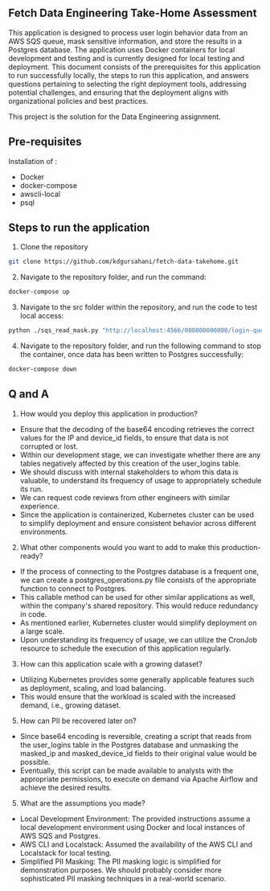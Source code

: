 ## Fetch Data Engineering Take-Home Assessment ##
This application is designed to process user login behavior data from an AWS SQS queue, mask sensitive information, and store the results in a Postgres database. The application uses Docker containers for local development and testing and is currently designed for local testing and deployment. This document consists of the prerequisites for this application to run successfully locally, the steps to run this application, and answers questions pertaining to selecting the right deployment tools, addressing potential challenges, and ensuring that the deployment aligns with organizational policies and best practices.

This project is the solution for the Data Engineering assignment.

## Pre-requisites ##
Installation of :
- Docker
- docker-compose
- awscli-local 
- psql

## Steps to run the application ##

1. Clone the repository
```bash
git clone https://github.com/kdgursahani/fetch-data-takehome.git
```
2. Navigate to the repository folder, and run the command:
```bash
docker-compose up
```
3. Navigate to the src folder within the repository, and run the code to test local access:
```bash
python ./sqs_read_mask.py "http://localhost:4566/000000000000/login-queue"

```
4. Navigate to the repository folder, and run the following command to stop the container, once data has been written to Postgres successfully:
```bash
docker-compose down
```
## Q and A ##
1. How would you deploy this application in production?
 - Ensure that the decoding of the base64 encoding retrieves the correct values for the IP and device_id fields,
   to ensure that data is not corrupted or lost.
 - Within our development stage, we can investigate whether there are any tables negatively affected by this creation of the user_logins table. 
 - We should discuss with internal stakeholders to whom this data is valuable, to understand its frequency of usage to appropriately schedule its run.
 - We can request code reviews from other engineers with similar experience.
 - Since the application is containerized, Kubernetes cluster can be used to simplify deployment and
   ensure consistent behavior across different environments.
   
2. What other components would you want to add to make this production-ready?
 - If the process of connecting to the Postgres database is a frequent one, we can create a postgres_operations.py file
   consists of the appropriate function to connect to Postgres.
 - This callable method can be used for other similar applications as well, within the company's shared repository.
   This would reduce redundancy in code.
 - As mentioned earlier, Kubernetes cluster would simplify deployment on a large scale.
 - Upon understanding its frequency of usage, we can utilize the CronJob resource to schedule
   the execution of this application regularly.

3. How can this application scale with a growing dataset?
 - Utilizing Kubernetes provides some generally applicable features such as deployment, scaling, and load balancing.
 - This would ensure that the workload is scaled with the increased demand, i.e., growing dataset.

5. How can PII be recovered later on?
- Since base64 encoding is reversible, creating a script that reads from the user_logins table in the Postgres
database and unmasking the masked_ip and masked_device_id fields to their original value would be possible. 
- Eventually, this script can be made available to analysts with the appropriate permissions, to execute on demand via Apache Airflow and
achieve the desired results.

5. What are the assumptions you made?
- Local Development Environment: The provided instructions assume a local development environment using Docker and 
local instances of AWS SQS and Postgres.
- AWS CLI and Localstack: Assumed the availability of the AWS CLI and Localstack for local testing.
- Simplified PII Masking: The PII masking logic is simplified for demonstration purposes. We should probably consider more
sophisticated PII masking techniques in a real-world scenario.



